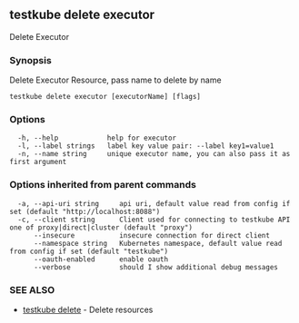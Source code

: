 ## testkube delete executor

Delete Executor

### Synopsis

Delete Executor Resource, pass name to delete by name

```
testkube delete executor [executorName] [flags]
```

### Options

```
  -h, --help            help for executor
  -l, --label strings   label key value pair: --label key1=value1
  -n, --name string     unique executor name, you can also pass it as first argument
```

### Options inherited from parent commands

```
  -a, --api-uri string     api uri, default value read from config if set (default "http://localhost:8088")
  -c, --client string      Client used for connecting to testkube API one of proxy|direct|cluster (default "proxy")
      --insecure           insecure connection for direct client
      --namespace string   Kubernetes namespace, default value read from config if set (default "testkube")
      --oauth-enabled      enable oauth
      --verbose            should I show additional debug messages
```

### SEE ALSO

* [testkube delete](testkube_delete.md)	 - Delete resources

